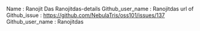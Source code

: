 Name : Ranojit Das Ranojitdas-details
Github_user_name : Ranojitdas
url of Github_issue : https://github.com/NebulaTris/oss101/issues/137
Github_user_name : Ranojitdas
